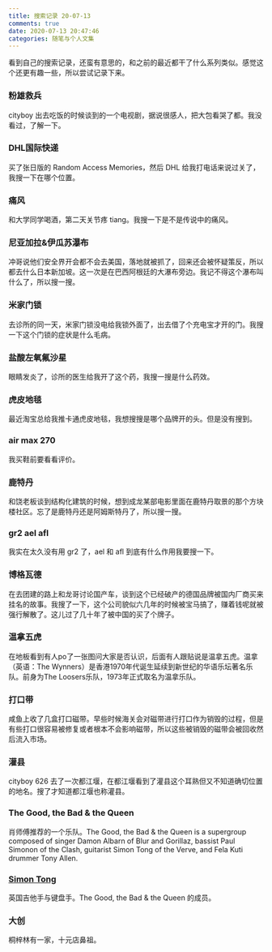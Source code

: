 ```yaml
---
title: 搜索记录 20-07-13
comments: true
date: 2020-07-13 20:47:46
categories: 随笔与个人文集
---
```

看到自己的搜索记录，还蛮有意思的，和之前的最近都干了什么系列类似。感觉这个还更有趣一些，所以尝试记录下来。

### 粉雄救兵

cityboy 出去吃饭的时候谈到的一个电视剧，据说很感人，把大包看哭了都。我没看过，了解一下。

### DHL国际快递

买了张日版的 Random Access Memories，然后 DHL 给我打电话来说过关了，我搜一下在哪个位置。

### 痛风

和大学同学喝酒，第二天关节疼 tiang。我搜一下是不是传说中的痛风。

### 尼亚加拉&伊瓜苏瀑布

冲哥说他们安全界开会都不会去美国，落地就被抓了，回来还会被怀疑策反，所以都去什么日本新加坡。这一次是在巴西阿根廷的大瀑布旁边。我记不得这个瀑布叫什么了，所以搜一搜。

### 米家门锁

去诊所的同一天，米家门锁没电给我锁外面了，出去借了个充电宝才开的门。我搜一下这个门锁的症状是什么毛病。

### 盐酸左氧氟沙星

眼睛发炎了，诊所的医生给我开了这个药，我搜一搜是什么药效。

### 虎皮地毯

最近淘宝总给我推卡通虎皮地毯，我想搜搜是哪个品牌开的头。但是没有搜到。

### air max 270

我买鞋前要看看评价。

### 鹿特丹

和饶老板谈到结构化建筑的时候，想到成龙某部电影里面在鹿特丹取景的那个方块楼社区。忘了是鹿特丹还是阿姆斯特丹了，所以搜一搜。

### gr2 ael afl

我实在太久没有用 gr2 了，ael 和 afl 到底有什么作用我要搜一下。

### 博格瓦德

在去团建的路上和龙哥讨论国产车，谈到这个已经破产的德国品牌被国内厂商买来挂名的故事。我搜了一下，这个公司貌似六几年的时候被宝马搞了，赚着钱呢就被强行解散了。这儿过了几十年了被中国的买了个牌子。

### 温拿五虎

在地板看到有人po了一张图问大家是否认识，后面有人跟贴说是温拿五虎。温拿（英语：The Wynners）是香港1970年代诞生延续到新世纪的华语乐坛著名乐队。前身为The Loosers乐队，1973年正式取名为温拿乐队。

### 打口带

咸鱼上收了几盒打口磁带。早些时候海关会对磁带进行打口作为销毁的过程，但是有些打口很容易被修复或者根本不会影响磁带，所以这些被销毁的磁带会被回收然后流入市场。

### 灌县

cityboy 626 去了一次都江堰，在都江堰看到了灌县这个耳熟但又不知道确切位置的地名。搜了才知道都江堰也称灌县。

### The Good, the Bad & the Queen

肖师傅推荐的一个乐队。The Good, the Bad & the Queen is a supergroup composed of singer Damon Albarn of Blur and Gorillaz, bassist Paul Simonon of the Clash, guitarist Simon Tong of the Verve, and Fela Kuti drummer Tony Allen.

### [Simon Tong](https://en.wikipedia.org/wiki/Simon_Tong)

英国吉他手与键盘手。The Good, the Bad & the Queen 的成员。

### 大创

桐梓林有一家，十元店鼻祖。
